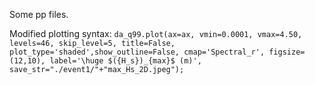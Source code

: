 Some pp files.

Modified plotting syntax:
`da_q99.plot(ax=ax, vmin=0.0001, vmax=4.50, levels=46, skip_level=5, title=False, plot_type='shaded',show_outline=False, cmap='Spectral_r', figsize=(12,10), label='\huge $({H_s})_{max}$ (m)', save_str="./event1/"+"max_Hs_2D.jpeg");`
